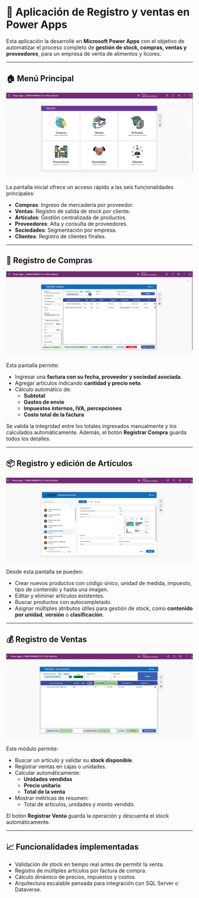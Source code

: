 # 📱 Aplicación de Registro y ventas en Power Apps

Esta aplicación la desarrollé en **Microsoft Power Apps** con el objetivo de automatizar el proceso completo de **gestión de stock, compras, ventas y proveedores**, para un empresa de venta de alimentos y licores.

---

## 🏠 Menú Principal

![Menú Principal](./Menu.png)

La pantalla inicial ofrece un acceso rápido a las seis funcionalidades principales:
- **Compras**: Ingreso de mercadería por proveedor.
- **Ventas**: Registro de salida de stock por cliente.
- **Artículos**: Gestión centralizada de productos.
- **Proveedores**: Alta y consulta de proveedores.
- **Sociedades**: Segmentación por empresa.
- **Clientes**: Registro de clientes finales.

---

## 🛒 Registro de Compras

![Pantalla de Compras](./Compra.png)

Esta pantalla permite:
- Ingresar una **factura con su fecha, proveedor y sociedad asociada**.
- Agregar artículos indicando **cantidad y precio neto**.
- Cálculo automático de:
  - **Subtotal**
  - **Gastos de envío**
  - **Impuestos internos, IVA, percepciones**
  - **Costo total de la factura**

Se valida la integridad entre los totales ingresados manualmente y los calculados automáticamente. Además, el botón **Registrar Compra** guarda todos los detalles.

---

## 📦 Registro y edición de Artículos

![Listado de Artículos](./Listado%20de%20Articulos.png)

Desde esta pantalla se pueden:
- Crear nuevos productos con código único, unidad de medida, impuesto, tipo de contenido y hasta una imagen.
- Editar y eliminar artículos existentes.
- Buscar productos con autocompletado.
- Asignar múltiples atributos útiles para gestión de stock, como **contenido por unidad**, **versión** o **clasificación**.

---

## 💰 Registro de Ventas

![Pantalla de Ventas](./Venta.png)

Este módulo permite:
- Buscar un artículo y validar su **stock disponible**.
- Registrar ventas en cajas o unidades.
- Calcular automáticamente:
  - **Unidades vendidas**
  - **Precio unitario**
  - **Total de la venta**
- Mostrar métricas de resumen:
  - Total de artículos, unidades y monto vendido.

El botón **Registrar Venta** guarda la operación y descuenta el stock automáticamente.

---

## 📈 Funcionalidades implementadas

- Validación de stock en tiempo real antes de permitir la venta.
- Registro de múltiples artículos por factura de compra.
- Cálculo dinámico de precios, impuestos y costos.
- Arquitectura escalable pensada para integración con SQL Server o Dataverse.



